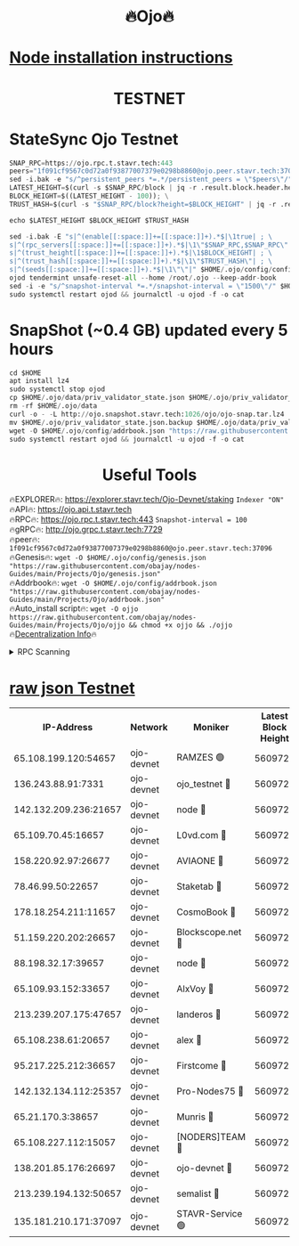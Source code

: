 <h1 align="center"> 🔥Ojo🔥</h1>

[Node installation instructions](https://github.com/obajay/nodes-Guides/tree/main/Projects/Ojo)
=

<h1 align="center"> TESTNET</h1>

# StateSync Ojo Testnet
```python
SNAP_RPC=https://ojo.rpc.t.stavr.tech:443
peers="1f091cf9567c0d72a0f93877007379e0298b8860@ojo.peer.stavr.tech:37096"
sed -i.bak -e "s/^persistent_peers *=.*/persistent_peers = \"$peers\"/" $HOME/.ojo/config/config.toml
LATEST_HEIGHT=$(curl -s $SNAP_RPC/block | jq -r .result.block.header.height); \
BLOCK_HEIGHT=$((LATEST_HEIGHT - 100)); \
TRUST_HASH=$(curl -s "$SNAP_RPC/block?height=$BLOCK_HEIGHT" | jq -r .result.block_id.hash)

echo $LATEST_HEIGHT $BLOCK_HEIGHT $TRUST_HASH

sed -i.bak -E "s|^(enable[[:space:]]+=[[:space:]]+).*$|\1true| ; \
s|^(rpc_servers[[:space:]]+=[[:space:]]+).*$|\1\"$SNAP_RPC,$SNAP_RPC\"| ; \
s|^(trust_height[[:space:]]+=[[:space:]]+).*$|\1$BLOCK_HEIGHT| ; \
s|^(trust_hash[[:space:]]+=[[:space:]]+).*$|\1\"$TRUST_HASH\"| ; \
s|^(seeds[[:space:]]+=[[:space:]]+).*$|\1\"\"|" $HOME/.ojo/config/config.toml
ojod tendermint unsafe-reset-all --home /root/.ojo --keep-addr-book
sed -i -e "s/^snapshot-interval *=.*/snapshot-interval = \"1500\"/" $HOME/.ojo/config/app.toml
sudo systemctl restart ojod && journalctl -u ojod -f -o cat
```
# SnapShot (~0.4 GB) updated every 5 hours
```python
cd $HOME
apt install lz4
sudo systemctl stop ojod
cp $HOME/.ojo/data/priv_validator_state.json $HOME/.ojo/priv_validator_state.json.backup
rm -rf $HOME/.ojo/data
curl -o - -L http://ojo.snapshot.stavr.tech:1026/ojo/ojo-snap.tar.lz4 | lz4 -c -d - | tar -x -C $HOME/.ojo --strip-components 2
mv $HOME/.ojo/priv_validator_state.json.backup $HOME/.ojo/data/priv_validator_state.json
wget -O $HOME/.ojo/config/addrbook.json "https://raw.githubusercontent.com/obajay/nodes-Guides/main/Projects/Ojo/addrbook.json"
sudo systemctl restart ojod && journalctl -u ojod -f -o cat
```
 <h1 align="center"> Useful Tools</h1>

🔥EXPLORER🔥:        https://explorer.stavr.tech/Ojo-Devnet/staking        `Indexer "ON"` \
🔥API🔥:                     https://ojo.api.t.stavr.tech \
🔥RPC🔥:                    https://ojo.rpc.t.stavr.tech:443              `Snapshot-interval = 100` \
🔥gRPC🔥:                  http://ojo.grpc.t.stavr.tech:7729 \
🔥peer🔥:                   `1f091cf9567c0d72a0f93877007379e0298b8860@ojo.peer.stavr.tech:37096` \
🔥Genesis🔥:    ```wget -O $HOME/.ojo/config/genesis.json "https://raw.githubusercontent.com/obajay/nodes-Guides/main/Projects/Ojo/genesis.json"``` \
🔥Addrbook🔥:    ```wget -O $HOME/.ojo/config/addrbook.json "https://raw.githubusercontent.com/obajay/nodes-Guides/main/Projects/Ojo/addrbook.json"``` \
🔥Auto_install script🔥: ```wget -O ojjo https://raw.githubusercontent.com/obajay/nodes-Guides/main/Projects/Ojo/ojjo && chmod +x ojjo && ./ojjo``` \
🔥[Decentralization Info](https://github.com/obajay/StateSync-snapshots/tree/main/Projects/Ojo/Decentralization)🔥



<details>
<summary>RPC Scanning</summary>

<h2 align="center"> We scan nodes in real time every 4 hours. And we provide the final result of RPC endpoints.
We cannot influence the operation of these nodes in any way. </h2>


```python
If Voting Power is higher than 0 --> then the Node is a validator of the network and may be subject to attack and be a potential threat to the chain.
```
```python
We marked such validators with a red symbol
```

</details>

[raw json Testnet](https://rpc-check.ojot.stavr.tech/ojot/rpc-ojot-result.json)
=


<table><tr><th>IP-Address</th><th>Network</th><th>Moniker</th><th>Latest Block Height</th><th>Earliest Block Height</th><th>Catching Up</th><th>Tx Index</th><th>Voting Power</th><th>Scan Time</th></tr><tr><td>65.108.199.120:54657</td><td>ojo-devnet</td><td>RAMZES 🟢</td><td>5609720</td><td>306156</td><td>False</td><td>on</td><td>0</td><td>2024-02-26T00:43:28.408001699UTC</td></tr><tr><td>136.243.88.91:7331</td><td>ojo-devnet</td><td>ojo_testnet 🔴</td><td>5609721</td><td>308845</td><td>False</td><td>on</td><td>1000</td><td>2024-02-26T00:43:36.843883643UTC</td></tr><tr><td>142.132.209.236:21657</td><td>ojo-devnet</td><td>node 🔴</td><td>5609724</td><td>350001</td><td>False</td><td>on</td><td>1999</td><td>2024-02-26T00:43:50.549820563UTC</td></tr><tr><td>65.109.70.45:16657</td><td>ojo-devnet</td><td>L0vd.com 🔴</td><td>5609725</td><td>695918</td><td>False</td><td>off</td><td>998</td><td>2024-02-26T00:43:58.731105487UTC</td></tr><tr><td>158.220.92.97:26677</td><td>ojo-devnet</td><td>AVIAONE 🔴</td><td>5609723</td><td>2754001</td><td>False</td><td>on</td><td>19926</td><td>2024-02-26T00:43:45.526361657UTC</td></tr><tr><td>78.46.99.50:22657</td><td>ojo-devnet</td><td>Staketab 🔴</td><td>5609725</td><td>4254801</td><td>False</td><td>on</td><td>1276</td><td>2024-02-26T00:43:59.028078836UTC</td></tr><tr><td>178.18.254.211:11657</td><td>ojo-devnet</td><td>CosmoBook 🔴</td><td>5609724</td><td>4392001</td><td>False</td><td>off</td><td>1047</td><td>2024-02-26T00:43:53.026965609UTC</td></tr><tr><td>51.159.220.202:26657</td><td>ojo-devnet</td><td>Blockscope.net 🔴</td><td>5609720</td><td>4425001</td><td>False</td><td>on</td><td>1970</td><td>2024-02-26T00:43:27.667159847UTC</td></tr><tr><td>88.198.32.17:39657</td><td>ojo-devnet</td><td>node 🔴</td><td>5609724</td><td>4710001</td><td>False</td><td>on</td><td>100087</td><td>2024-02-26T00:43:53.353869726UTC</td></tr><tr><td>65.109.93.152:33657</td><td>ojo-devnet</td><td>AlxVoy 🔴</td><td>5609724</td><td>4943001</td><td>False</td><td>on</td><td>4491415</td><td>2024-02-26T00:43:50.299370660UTC</td></tr><tr><td>213.239.207.175:47657</td><td>ojo-devnet</td><td>landeros 🔴</td><td>5609723</td><td>4967924</td><td>False</td><td>off</td><td>11083</td><td>2024-02-26T00:43:45.869959759UTC</td></tr><tr><td>65.108.238.61:20657</td><td>ojo-devnet</td><td>alex 🔴</td><td>5609720</td><td>5131001</td><td>False</td><td>on</td><td>11359</td><td>2024-02-26T00:43:28.095928063UTC</td></tr><tr><td>95.217.225.212:36657</td><td>ojo-devnet</td><td>Firstcome 🔴</td><td>5609721</td><td>5251946</td><td>False</td><td>on</td><td>13566</td><td>2024-02-26T00:43:34.495581181UTC</td></tr><tr><td>142.132.134.112:25357</td><td>ojo-devnet</td><td>Pro-Nodes75 🔴</td><td>5609720</td><td>5509720</td><td>False</td><td>on</td><td>24651</td><td>2024-02-26T00:43:31.600938658UTC</td></tr><tr><td>65.21.170.3:38657</td><td>ojo-devnet</td><td>Munris 🔴</td><td>5609721</td><td>5509721</td><td>False</td><td>off</td><td>20123</td><td>2024-02-26T00:43:34.130738623UTC</td></tr><tr><td>65.108.227.112:15057</td><td>ojo-devnet</td><td>[NODERS]TEAM 🔴</td><td>5609725</td><td>5509725</td><td>False</td><td>off</td><td>9999</td><td>2024-02-26T00:43:58.036835501UTC</td></tr><tr><td>138.201.85.176:26697</td><td>ojo-devnet</td><td>ojo-devnet 🔴</td><td>5609725</td><td>5509725</td><td>False</td><td>on</td><td>1000024000</td><td>2024-02-26T00:43:58.352809068UTC</td></tr><tr><td>213.239.194.132:50657</td><td>ojo-devnet</td><td>semalist 🔴</td><td>5609720</td><td>5540522</td><td>False</td><td>on</td><td>21037</td><td>2024-02-26T00:43:28.660273899UTC</td></tr><tr><td>135.181.210.171:37097</td><td>ojo-devnet</td><td>STAVR-Service 🟢</td><td>5609720</td><td>5608001</td><td>False</td><td>on</td><td>0</td><td>2024-02-26T00:43:29.233780216UTC</td></tr></table>

